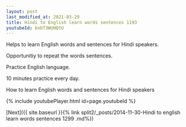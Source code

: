 ```yaml
---
layout: post
last_modified_at: 2021-03-29
title: Hindi to English learn words sentences 1193 
youtubeId: bxbT3WUHQtU
---
```

 
 
Helps to learn English words and sentences for Hindi speakers.

Opportunitiy to repeat the words sentences. 

Practice English language. 
 
10 minutes practice every day. 
 
How to learn English words and sentences for Hindi speakers 
 
{% include youtubePlayer.html id=page.youtubeId %}
 
 
[Next]({{ site.baseurl }}{% link  split2/_posts/2014-11-30-Hindi to english learn words sentences 1299 .md%})
 
